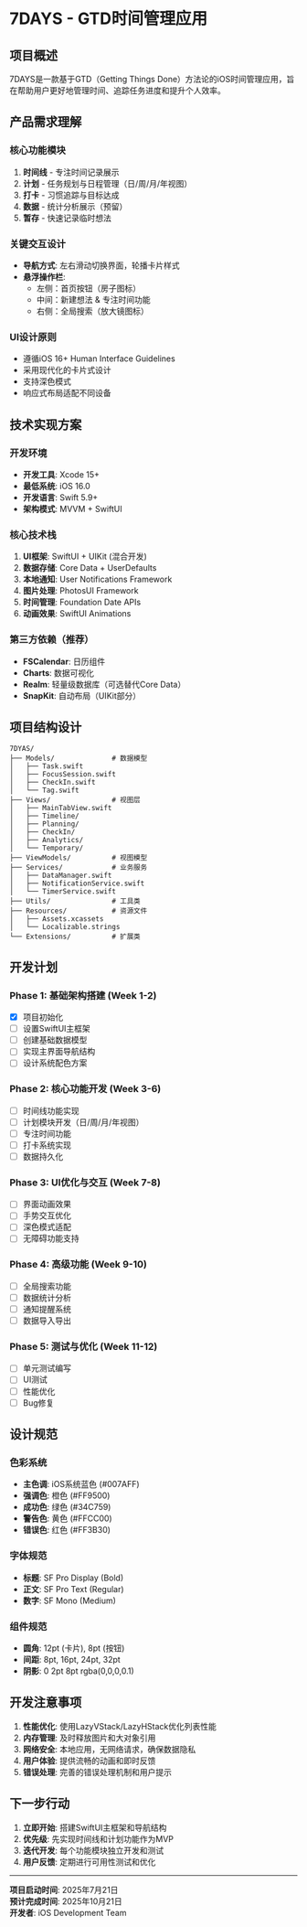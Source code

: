 # 7DAYS - GTD时间管理应用

## 项目概述
7DAYS是一款基于GTD（Getting Things Done）方法论的iOS时间管理应用，旨在帮助用户更好地管理时间、追踪任务进度和提升个人效率。

## 产品需求理解

### 核心功能模块
1. **时间线** - 专注时间记录展示
2. **计划** - 任务规划与日程管理（日/周/月/年视图）
3. **打卡** - 习惯追踪与目标达成
4. **数据** - 统计分析展示（预留）
5. **暂存** - 快速记录临时想法

### 关键交互设计
- **导航方式**: 左右滑动切换界面，轮播卡片样式
- **悬浮操作栏**: 
  - 左侧：首页按钮（房子图标）
  - 中间：新建想法 & 专注时间功能
  - 右侧：全局搜索（放大镜图标）

### UI设计原则
- 遵循iOS 16+ Human Interface Guidelines
- 采用现代化的卡片式设计
- 支持深色模式
- 响应式布局适配不同设备

## 技术实现方案

### 开发环境
- **开发工具**: Xcode 15+
- **最低系统**: iOS 16.0
- **开发语言**: Swift 5.9+
- **架构模式**: MVVM + SwiftUI

### 核心技术栈
1. **UI框架**: SwiftUI + UIKit (混合开发)
2. **数据存储**: Core Data + UserDefaults
3. **本地通知**: User Notifications Framework
4. **图片处理**: PhotosUI Framework
5. **时间管理**: Foundation Date APIs
6. **动画效果**: SwiftUI Animations

### 第三方依赖（推荐）
- **FSCalendar**: 日历组件
- **Charts**: 数据可视化
- **Realm**: 轻量级数据库（可选替代Core Data）
- **SnapKit**: 自动布局（UIKit部分）

## 项目结构设计

```
7DYAS/
├── Models/              # 数据模型
│   ├── Task.swift
│   ├── FocusSession.swift
│   ├── CheckIn.swift
│   └── Tag.swift
├── Views/               # 视图层
│   ├── MainTabView.swift
│   ├── Timeline/
│   ├── Planning/
│   ├── CheckIn/
│   ├── Analytics/
│   └── Temporary/
├── ViewModels/          # 视图模型
├── Services/            # 业务服务
│   ├── DataManager.swift
│   ├── NotificationService.swift
│   └── TimerService.swift
├── Utils/               # 工具类
├── Resources/           # 资源文件
│   ├── Assets.xcassets
│   └── Localizable.strings
└── Extensions/          # 扩展类
```

## 开发计划

### Phase 1: 基础架构搭建 (Week 1-2)
- [x] 项目初始化
- [ ] 设置SwiftUI主框架
- [ ] 创建基础数据模型
- [ ] 实现主界面导航结构
- [ ] 设计系统配色方案

### Phase 2: 核心功能开发 (Week 3-6)
- [ ] 时间线功能实现
- [ ] 计划模块开发（日/周/月/年视图）
- [ ] 专注时间功能
- [ ] 打卡系统实现
- [ ] 数据持久化

### Phase 3: UI优化与交互 (Week 7-8)
- [ ] 界面动画效果
- [ ] 手势交互优化
- [ ] 深色模式适配
- [ ] 无障碍功能支持

### Phase 4: 高级功能 (Week 9-10)
- [ ] 全局搜索功能
- [ ] 数据统计分析
- [ ] 通知提醒系统
- [ ] 数据导入导出

### Phase 5: 测试与优化 (Week 11-12)
- [ ] 单元测试编写
- [ ] UI测试
- [ ] 性能优化
- [ ] Bug修复

## 设计规范

### 色彩系统
- **主色调**: iOS系统蓝色 (#007AFF)
- **强调色**: 橙色 (#FF9500)
- **成功色**: 绿色 (#34C759)
- **警告色**: 黄色 (#FFCC00)
- **错误色**: 红色 (#FF3B30)

### 字体规范
- **标题**: SF Pro Display (Bold)
- **正文**: SF Pro Text (Regular)
- **数字**: SF Mono (Medium)

### 组件规范
- **圆角**: 12pt (卡片), 8pt (按钮)
- **间距**: 8pt, 16pt, 24pt, 32pt
- **阴影**: 0 2pt 8pt rgba(0,0,0,0.1)

## 开发注意事项

1. **性能优化**: 使用LazyVStack/LazyHStack优化列表性能
2. **内存管理**: 及时释放图片和大对象引用
3. **网络安全**: 本地应用，无网络请求，确保数据隐私
4. **用户体验**: 提供流畅的动画和即时反馈
5. **错误处理**: 完善的错误处理机制和用户提示

## 下一步行动

1. **立即开始**: 搭建SwiftUI主框架和导航结构
2. **优先级**: 先实现时间线和计划功能作为MVP
3. **迭代开发**: 每个功能模块独立开发和测试
4. **用户反馈**: 定期进行可用性测试和优化

---

**项目启动时间**: 2025年7月21日  
**预计完成时间**: 2025年10月21日  
**开发者**: iOS Development Team
